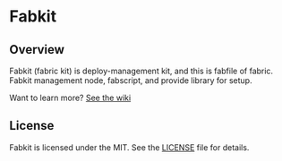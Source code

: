 # Fabkit

## Overview
Fabkit (fabric kit) is deploy-management kit, and this is fabfile of fabric.  
Fabkit management node, fabscript, and provide library for setup.

Want to learn more? [See the wiki](https://github.com/fabrickit/fabkit/wiki)

## License
Fabkit is licensed under the MIT. See the [LICENSE](./LICENSE) file for details.
